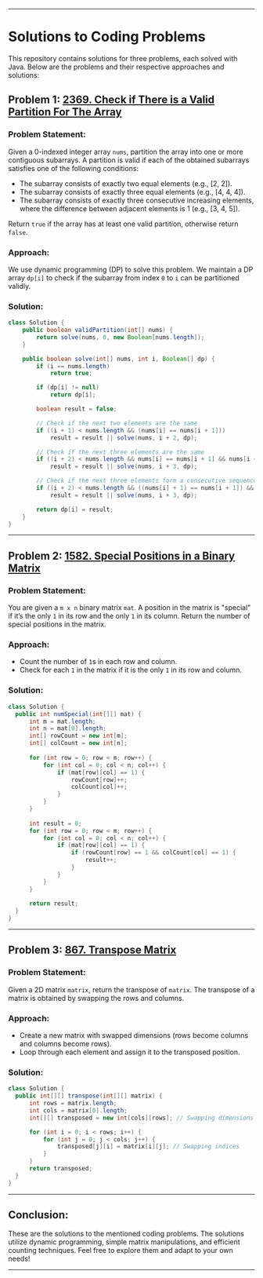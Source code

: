 
---

# Solutions to Coding Problems

This repository contains solutions for three problems, each solved with Java. Below are the problems and their respective approaches and solutions:

## Problem 1: **[2369. Check if There is a Valid Partition For The Array](https://leetcode.com/problems/check-if-there-is-a-valid-partition-for-the-array/)**

### Problem Statement:
Given a 0-indexed integer array `nums`, partition the array into one or more contiguous subarrays. A partition is valid if each of the obtained subarrays satisfies one of the following conditions:
- The subarray consists of exactly two equal elements (e.g., [2, 2]).
- The subarray consists of exactly three equal elements (e.g., [4, 4, 4]).
- The subarray consists of exactly three consecutive increasing elements, where the difference between adjacent elements is 1 (e.g., [3, 4, 5]).

Return `true` if the array has at least one valid partition, otherwise return `false`.

### Approach:
We use dynamic programming (DP) to solve this problem. We maintain a DP array `dp[i]` to check if the subarray from index `0` to `i` can be partitioned validly.

### Solution:
```java
class Solution {
    public boolean validPartition(int[] nums) {
        return solve(nums, 0, new Boolean[nums.length]);
    }

    public boolean solve(int[] nums, int i, Boolean[] dp) {
        if (i == nums.length)
            return true;

        if (dp[i] != null)
            return dp[i];

        boolean result = false;

        // Check if the next two elements are the same
        if ((i + 1) < nums.length && (nums[i] == nums[i + 1]))
            result = result || solve(nums, i + 2, dp);

        // Check if the next three elements are the same
        if ((i + 2) < nums.length && nums[i] == nums[i + 1] && nums[i + 1] == nums[i + 2])
            result = result || solve(nums, i + 3, dp);

        // Check if the next three elements form a consecutive sequence
        if ((i + 2) < nums.length && ((nums[i] + 1) == nums[i + 1]) && ((nums[i] + 2) == nums[i + 2]))
            result = result || solve(nums, i + 3, dp);

        return dp[i] = result;
    }
}
```

---

## Problem 2: **[1582. Special Positions in a Binary Matrix](https://leetcode.com/problems/special-positions-in-a-binary-matrix/)**

### Problem Statement:
You are given a `m x n` binary matrix `mat`. A position in the matrix is "special" if it’s the only `1` in its row and the only `1` in its column. Return the number of special positions in the matrix.

### Approach:
- Count the number of `1`s in each row and column.
- Check for each `1` in the matrix if it is the only `1` in its row and column.

### Solution:
```java
class Solution {
  public int numSpecial(int[][] mat) {
      int m = mat.length;
      int n = mat[0].length;
      int[] rowCount = new int[m];
      int[] colCount = new int[n];
      
      for (int row = 0; row < m; row++) {
          for (int col = 0; col < n; col++) {
              if (mat[row][col] == 1) {
                  rowCount[row]++;
                  colCount[col]++;
              }
          }
      }
      
      int result = 0;
      for (int row = 0; row < m; row++) {
          for (int col = 0; col < n; col++) {
              if (mat[row][col] == 1) {
                  if (rowCount[row] == 1 && colCount[col] == 1) {
                      result++;
                  }
              }
          }
      }
      
      return result;
  }
}
```

---

## Problem 3: **[867. Transpose Matrix](https://leetcode.com/problems/transpose-matrix/)**

### Problem Statement:
Given a 2D matrix `matrix`, return the transpose of `matrix`. The transpose of a matrix is obtained by swapping the rows and columns.

### Approach:
- Create a new matrix with swapped dimensions (rows become columns and columns become rows).
- Loop through each element and assign it to the transposed position.

### Solution:
```java
class Solution {
  public int[][] transpose(int[][] matrix) {
      int rows = matrix.length;
      int cols = matrix[0].length;
      int[][] transposed = new int[cols][rows]; // Swapping dimensions

      for (int i = 0; i < rows; i++) {
          for (int j = 0; j < cols; j++) {
              transposed[j][i] = matrix[i][j]; // Swapping indices
          }
      }
      return transposed;
  }
}
```

---

## Conclusion:
These are the solutions to the mentioned coding problems. The solutions utilize dynamic programming, simple matrix manipulations, and efficient counting techniques. Feel free to explore them and adapt to your own needs!

---